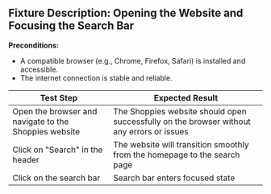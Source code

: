 ## Fixture Description: Opening the Website and Focusing the Search Bar

**Preconditions:**
- A compatible browser (e.g., Chrome, Firefox, Safari) is installed and accessible.
- The internet connection is stable and reliable.

| Test Step                                         | Expected Result                                         |
|---------------------------------------------------|---------------------------------------------------------|
| Open the browser and navigate to the Shoppies website | The Shoppies website should open successfully on the browser without any errors or issues |
| Click on "Search" in the header                  | The website will transition smoothly from the homepage to the search page |
| Click on the search bar                          | Search bar enters focused state                         |
